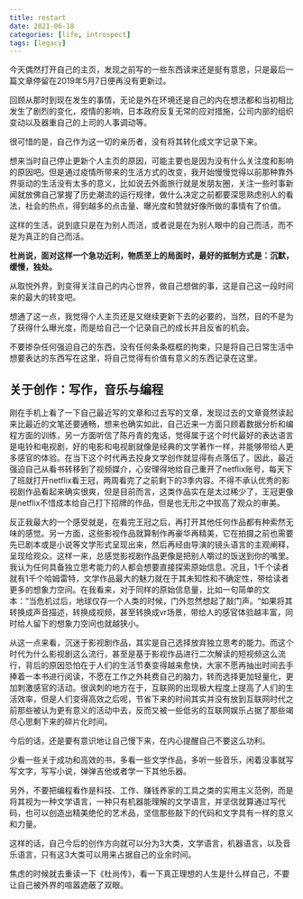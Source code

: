 ```yaml
---
title: restart
date: 2021-06-18
categories: [life, introspect]
tags: [legacy]
---
```


今天偶然打开自己的主页，发现之前写的一些东西读来还是挺有意思，只是最后一篇文章停留在2019年5月7日便再没有更新过。

回顾从那时到现在发生的事情，无论是外在环境还是自己的内在想法都和当初相比发生了剧烈的变化，疫情的影响，日本政府反复无常的应对措施，公司内部的组织变动以及器重自己的上司的人事调动等。

很可惜的是，自己作为这一切的亲历者，没有将其转化成文字记录下来。

想来当时自己停止更新个人主页的原因，可能主要也是因为没有什么关注度和影响的原因吧。但是通过疫情所带来的生活方式的改变，我开始慢慢觉得以前那种靠外界驱动的生活没有太多的意义，比如说去外面旅行就是发朋友圈，关注一些时事新闻就放佛自己掌握了历史潮流的运行规律，做什么决定之前都要深思熟虑别人的看法，社会的热点，得到越多的点击量、曝光度和赞就好像所做的事情有了价值。

这样的生活，说到底只是在为别人而活，或者说是在为别人眼中的自己而活，而不是为真正的自己而活。

**杜尚说，面对这样一个急功近利，物质至上的局面时，最好的抵制方式是：沉默，缓慢，独处。**

从取悦外界，到变得关注自己的内心世界，做自己想做的事，这是自己这一段时间来的最大的转变吧。

想通了这一点，我觉得个人主页还是又继续更新下去的必要的，当然，目的不是为了获得什么曝光度，而是给自己一个记录自己的成长并且反省的机会。

不要掺杂任何强迫自己的东西，没有任何条条框框的拘束，只是将自己日常生活中想要表达的东西写在这里，将自己觉得有价值有意义的东西记录在这里。

## 关于创作：写作，音乐与编程

刚在手机上看了一下自己最近写的文章和过去写的文章，发现过去的文章竟然读起来比最近的文笔还要通畅，想来也确实如此，自己近来一方面只顾着数据分析和编程方面的训练，另一方面听信了陈丹青的鬼话，觉得属于这个时代最好的表达语言是电铃和电视剧，好的电影和电视剧就像是经典的文学著作一样，并能够带给人更多感官的体验。在当下这个时代再去投身文学创作就显得有点落伍了。因此，最近强迫自己从看书转移到了视频媒介，心安理得地给自己重开了netflix账号，每天下了班就打开netflix看王冠，两周看完了之前剩下的3季内容。不得不承认优秀的影视剧作品看起来确实很爽，但是目前而言，这类作品实在是太过稀少了，王冠更像是netflix不惜成本给自己打下招牌的作品，但是也无形之中拔高了观众的审美。

反正我最大的一个感受就是，在看完王冠之后，再打开其他任何作品都有种索然无味的感觉。另一方面，这些影视作品就算制作再豪华再精美，它在拍摄之前也需要先已剧本或是小说等文学形式呈现出来，然后再经由导演的镜头语言的主观阐释，呈现给观众。这样一来，总感觉影视剧作品更像是把别人嚼过的饭送到你的嘴里。我认为任何具备独立思考能力的人都会想要直接探索原始信息。况且，1千个读者就有1千个哈姆雷特，文学作品最大的魅力就在于其未知性和不确定性，带给读者更多的想象力空间。在我看来，对于同样的原始信息量，比如一句简单的文本：“当危机过后，地球仅存一个人类的时候，门外忽然想起了敲门声。“如果将其转换成声音描述，转换成视频，甚至转换成vr场景，带给人的感官体验越丰富，同时给人留下的想象力空间也就越狭小。

从这一点来看，沉迷于影视剧作品，其实是自己选择放弃独立思考的能力。而这个时代为什么影视剧这么流行，甚至是基于影视作品进行二次解读的短视频这么流行，背后的原因恐怕在于人们的生活节奏变得越来愈快，大家不愿再抽出时间去手捧着一本书进行阅读，不愿在工作之外耗费自己的脑力，转而选择更加轻量化，更加刺激感官的活动。很讽刺的地方在于，互联网的出现极大程度上提高了人们的生活效率，但是人们变得高效之后呢，节省下来的时间其实并没有放到互联网时代之前那些被认为更有意义的活动中去，反而又被一些低劣的互联网娱乐占据了那些竭尽心思剩下来的碎片化时间。

今后的话，还是要有意识地让自己慢下来，在内心提醒自己不要这么功利。

少看一些关于成功和高效的书，多看一些文学作品，多听一些音乐，闲着没事就写写文字，写写小说，弹弹吉他或者学一下其他乐器。

另外，不要把编程看作是科技、工作、赚钱养家的工具之类的实用主义范例，而是将其视为一种文学语言，一种只有机器能理解的文学语言，并坚信就算通过写代码，也可以创造出精美绝伦的艺术品，坚信那些敲下的代码和文字具有一样的意义和力量。

这样的话，自己今后的创作方向就可以分为3大类，文学语言，机器语言，以及音乐语言，只有这3大类可以用来占据自己的业余时间。

焦虑的时候就去重读一下《杜尚传》，看一下真正理想的人生是什么样自己，不要让自己被外界的喧嚣遮蔽了双眼。
